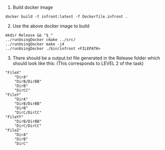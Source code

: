1. Build docker image
```
docker build -t infront:latest -f Dockerfile.infront .
```

2. Use the above docker image to build
```
mkdir Release && "$_"
../runUsingDocker cmake ../src/
../runUsingDocker make -j4
../runUsingDocker ./bin/infront <FILEPATH>
```

3. There should be a output.txt file generated in the Release folder which should look like this: (This corresponds to LEVEL 2 of the task)
```
"FileX"
	"DirA"
	"DirB/DirBB"
	"DirB"
	"DirCC"
"FileY"
	"DirA"
	"DirB/DirBB"
	"DirB"
	"DirC/DirCC"
"FileYY"
	"DirB/DirBB"
	"DirC/DirCC"
"FileZ"
	"DirA"
	"DirB"
	"DirC"
```